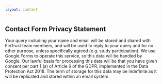 ```yaml
---
layout: contact
---
```


## Contact Form Privacy Statement

Your query including your name and email will be stored and shared with FinTrust team members, and will be used to reply
to your query and for no other purpose, unless specifically agreed (e.g. study participation). We use Google Forms to
operate this service, so this data will be handled by Google. Our lawful basis for processing this data will be that you
have given consent per part 1.(a) of Article 6 of the GDPR, implemented in the Data Protection Act 2018. The term of 
storage for this data may be indefinite as it will be replicated and stored within an email system.